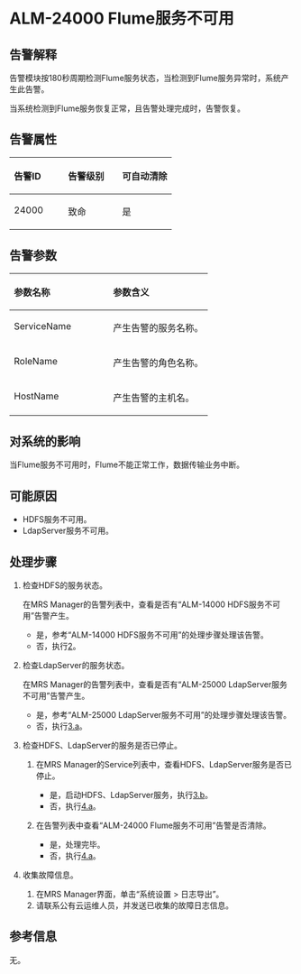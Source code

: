 # ALM-24000 Flume服务不可用<a name="ZH-CN_TOPIC_0093195082"></a>

## 告警解释<a name="zh-cn_topic_0054336019_section19665522175625"></a>

告警模块按180秒周期检测Flume服务状态，当检测到Flume服务异常时，系统产生此告警。

当系统检测到Flume服务恢复正常，且告警处理完成时，告警恢复。

## 告警属性<a name="zh-cn_topic_0054336019_section42254989175625"></a>

<a name="zh-cn_topic_0054336019_table102091175625"></a>
<table><thead align="left"><tr id="zh-cn_topic_0054336019_row31905194175625"><th class="cellrowborder" valign="top" width="33.33333333333333%" id="mcps1.1.4.1.1"><p id="zh-cn_topic_0054336019_p34183898175625"><a name="zh-cn_topic_0054336019_p34183898175625"></a><a name="zh-cn_topic_0054336019_p34183898175625"></a><strong id="zh-cn_topic_0054336019_b39219631175625"><a name="zh-cn_topic_0054336019_b39219631175625"></a><a name="zh-cn_topic_0054336019_b39219631175625"></a>告警ID</strong></p>
</th>
<th class="cellrowborder" valign="top" width="33.33333333333333%" id="mcps1.1.4.1.2"><p id="zh-cn_topic_0054336019_p22673543175625"><a name="zh-cn_topic_0054336019_p22673543175625"></a><a name="zh-cn_topic_0054336019_p22673543175625"></a><strong id="zh-cn_topic_0054336019_b2735300175625"><a name="zh-cn_topic_0054336019_b2735300175625"></a><a name="zh-cn_topic_0054336019_b2735300175625"></a>告警级别</strong></p>
</th>
<th class="cellrowborder" valign="top" width="33.33333333333333%" id="mcps1.1.4.1.3"><p id="zh-cn_topic_0054336019_p20232782175625"><a name="zh-cn_topic_0054336019_p20232782175625"></a><a name="zh-cn_topic_0054336019_p20232782175625"></a><strong id="zh-cn_topic_0054336019_b47877317175625"><a name="zh-cn_topic_0054336019_b47877317175625"></a><a name="zh-cn_topic_0054336019_b47877317175625"></a>可自动清除</strong></p>
</th>
</tr>
</thead>
<tbody><tr id="zh-cn_topic_0054336019_row52857467175625"><td class="cellrowborder" valign="top" width="33.33333333333333%" headers="mcps1.1.4.1.1 "><p id="zh-cn_topic_0054336019_p64045571162527"><a name="zh-cn_topic_0054336019_p64045571162527"></a><a name="zh-cn_topic_0054336019_p64045571162527"></a>24000</p>
</td>
<td class="cellrowborder" valign="top" width="33.33333333333333%" headers="mcps1.1.4.1.2 "><p id="zh-cn_topic_0054336019_p20308775162527"><a name="zh-cn_topic_0054336019_p20308775162527"></a><a name="zh-cn_topic_0054336019_p20308775162527"></a>致命</p>
</td>
<td class="cellrowborder" valign="top" width="33.33333333333333%" headers="mcps1.1.4.1.3 "><p id="zh-cn_topic_0054336019_p34398042162527"><a name="zh-cn_topic_0054336019_p34398042162527"></a><a name="zh-cn_topic_0054336019_p34398042162527"></a>是</p>
</td>
</tr>
</tbody>
</table>

## 告警参数<a name="zh-cn_topic_0054336019_section27218191175625"></a>

<a name="zh-cn_topic_0054336019_table57189892175625"></a>
<table><thead align="left"><tr id="zh-cn_topic_0054336019_row20832688175625"><th class="cellrowborder" valign="top" width="50%" id="mcps1.1.3.1.1"><p id="zh-cn_topic_0054336019_p9726186175625"><a name="zh-cn_topic_0054336019_p9726186175625"></a><a name="zh-cn_topic_0054336019_p9726186175625"></a><strong id="zh-cn_topic_0054336019_b20426813175625"><a name="zh-cn_topic_0054336019_b20426813175625"></a><a name="zh-cn_topic_0054336019_b20426813175625"></a>参数名称</strong></p>
</th>
<th class="cellrowborder" valign="top" width="50%" id="mcps1.1.3.1.2"><p id="zh-cn_topic_0054336019_p43959148175625"><a name="zh-cn_topic_0054336019_p43959148175625"></a><a name="zh-cn_topic_0054336019_p43959148175625"></a><strong id="zh-cn_topic_0054336019_b60088019175625"><a name="zh-cn_topic_0054336019_b60088019175625"></a><a name="zh-cn_topic_0054336019_b60088019175625"></a>参数含义</strong></p>
</th>
</tr>
</thead>
<tbody><tr id="zh-cn_topic_0054336019_row35291346175625"><td class="cellrowborder" valign="top" width="50%" headers="mcps1.1.3.1.1 "><p id="zh-cn_topic_0054336019_p59799763162535"><a name="zh-cn_topic_0054336019_p59799763162535"></a><a name="zh-cn_topic_0054336019_p59799763162535"></a>ServiceName</p>
</td>
<td class="cellrowborder" valign="top" width="50%" headers="mcps1.1.3.1.2 "><p id="zh-cn_topic_0054336019_p11942641162535"><a name="zh-cn_topic_0054336019_p11942641162535"></a><a name="zh-cn_topic_0054336019_p11942641162535"></a>产生告警的服务名称。</p>
</td>
</tr>
<tr id="zh-cn_topic_0054336019_row54265439175625"><td class="cellrowborder" valign="top" width="50%" headers="mcps1.1.3.1.1 "><p id="zh-cn_topic_0054336019_p49142552162535"><a name="zh-cn_topic_0054336019_p49142552162535"></a><a name="zh-cn_topic_0054336019_p49142552162535"></a>RoleName</p>
</td>
<td class="cellrowborder" valign="top" width="50%" headers="mcps1.1.3.1.2 "><p id="zh-cn_topic_0054336019_p21123738162535"><a name="zh-cn_topic_0054336019_p21123738162535"></a><a name="zh-cn_topic_0054336019_p21123738162535"></a>产生告警的角色名称。</p>
</td>
</tr>
<tr id="zh-cn_topic_0054336019_row5894265175625"><td class="cellrowborder" valign="top" width="50%" headers="mcps1.1.3.1.1 "><p id="zh-cn_topic_0054336019_p31275648162535"><a name="zh-cn_topic_0054336019_p31275648162535"></a><a name="zh-cn_topic_0054336019_p31275648162535"></a>HostName</p>
</td>
<td class="cellrowborder" valign="top" width="50%" headers="mcps1.1.3.1.2 "><p id="zh-cn_topic_0054336019_p50299569162535"><a name="zh-cn_topic_0054336019_p50299569162535"></a><a name="zh-cn_topic_0054336019_p50299569162535"></a>产生告警的主机名。</p>
</td>
</tr>
</tbody>
</table>

## 对系统的影响<a name="zh-cn_topic_0054336019_section23922301175625"></a>

当Flume服务不可用时，Flume不能正常工作，数据传输业务中断。

## 可能原因<a name="zh-cn_topic_0054336019_section58162349175625"></a>

-   HDFS服务不可用。
-   LdapServer服务不可用。

## 处理步骤<a name="zh-cn_topic_0054336019_section51182191175625"></a>

1.  检查HDFS的服务状态。

    在MRS Manager的告警列表中，查看是否有“ALM-14000 HDFS服务不可用”告警产生。

    -   是，参考“ALM-14000 HDFS服务不可用”的处理步骤处理该告警。
    -   否，执行[2](#zh-cn_topic_0054336019_li56731580163419)。

2.  <a name="zh-cn_topic_0054336019_li56731580163419"></a>检查LdapServer的服务状态。

    在MRS Manager的告警列表中，查看是否有“ALM-25000 LdapServer服务不可用”告警产生。

    -   是，参考“ALM-25000 LdapServer服务不可用”的处理步骤处理该告警。
    -   否，执行[3.a](#zh-cn_topic_0054336019_li950355316374)。

3.  检查HDFS、LdapServer的服务是否已停止。
    1.  <a name="zh-cn_topic_0054336019_li950355316374"></a>在MRS Manager的Service列表中，查看HDFS、LdapServer服务是否已停止。
        -   是，启动HDFS、LdapServer服务，执行[3.b](#zh-cn_topic_0054336019_li4163406916374)。
        -   否，执行[4.a](#zh-cn_topic_0054336019_li16880745163720)。

    2.  <a name="zh-cn_topic_0054336019_li4163406916374"></a>在告警列表中查看“ALM-24000 Flume服务不可用”告警是否清除。
        -   是，处理完毕。
        -   否，执行[4.a](#zh-cn_topic_0054336019_li16880745163720)。


4.  收集故障信息。
    1.  <a name="zh-cn_topic_0054336019_li16880745163720"></a>在MRS Manager界面，单击“系统设置 \> 日志导出”。
    2.  请联系公有云运维人员，并发送已收集的故障日志信息。


## 参考信息<a name="zh-cn_topic_0054336019_section20269844175625"></a>

无。

